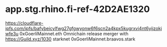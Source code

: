 # app.stg.rhino.fi-ref-42D2AE1320
https://cloudflare-ipfs.com/ipfs/bafybeicylfwg27gfgwyonw6f6scn2a4kpx5kugrxvi4nt6yijzokjwfe3u
0xGoerliMainnet.eth Omnichain release merger with https://Guild.xyz/1030 
starknet 0xGoerliMainnet.braavos.stark
